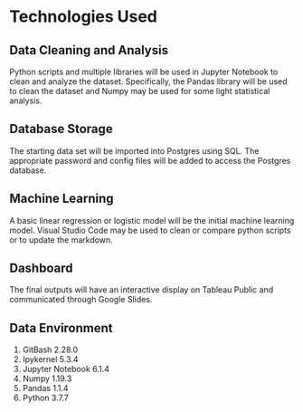 # Technologies Used
## Data Cleaning and Analysis
Python scripts and multiple libraries will be used in Jupyter Notebook to clean and analyze the dataset.  Specifically, the Pandas library will be used to clean the dataset and Numpy may be used for some light statistical analysis.

## Database Storage
The starting data set will be imported into Postgres using SQL.  The appropriate password and config files will be added to access the Postgres database.  

## Machine Learning
A basic linear regression or logistic model will be the initial machine learning model.  Visual Studio Code may be used to clean or compare python scripts or to update the markdown.

## Dashboard
The final outputs will have an interactive display on Tableau Public and communicated through Google Slides.

## Data Environment
1. GitBash 2.28.0 
2. Ipykernel 5.3.4
3. Jupyter Notebook 6.1.4 
4. Numpy 1.19.3
5. Pandas 1.1.4
6. Python 3.7.7
